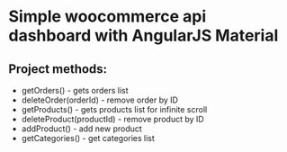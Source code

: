 # Simple woocommerce api dashboard with AngularJS Material

## Project methods:

 - getOrders() - gets orders list
 - deleteOrder(orderId) - remove order by ID
 - getProducts() - gets products list for infinite scroll
 - deleteProduct(productId) - remove product by ID
 - addProduct() - add new product
 - getCategories() - get categories list
